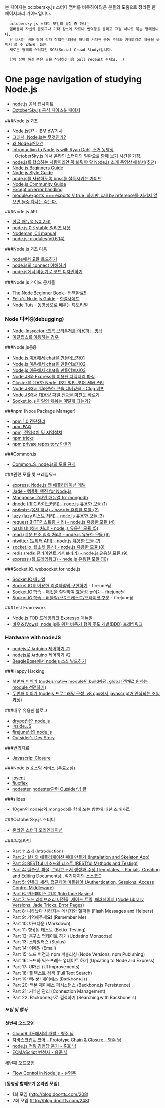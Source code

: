본 페이지는 octobersky.js 스터디 맴버를 비롯하여 많은 분들의 도움으로 정리된 한 페이지짜리 가이드입니다.

```
  octobersky.js 스터디 모임의 특징 중 하나는 
  맴버들이 자신의 블로그나 기타 장소에 자료나 번역등을 올리고 그걸 하나로 묶는 형태입니다. 
  단 보시는 바와 같이 각자 작업한 내용을 하나의 거대한 공통 주제와 카테고리로 내용을 묶어서 볼 수 있도록  돕는
  새로운 형태의 스터디인 SCS(Social Crowd Study)입니다.
  
  함께 참여 하실 분은 글을 작성하신다음 pull reqeust 주세요. :)
```

One page navigation of studying Node.js
=======================================

- [node.js 공식 웹사이트](http://www.nodejs.org/)
- [OctoberSky.js 공식 페이스북 페이지](http://www.facebook.com/octoberskyjs)

###Node.js 기초
- [Node.js란?](http://www.ibm.com/developerworks/kr/library/os-nodejs/index.html) - IBM dW기사
- [그래서, Node.js는 무엇인가?](http://blog.doortts.com/214)
- [왜 Node.js인가?](http://blog.doortts.com/219)
- [Introduction to Node.js with Ryan Dahl, 소개 동영상](http://www.youtube.com/watch?v=jo_B4LTHi3I)  
  . OctoberSky.js 에서 온라인 스터디의 일환으로 [함께 보기](http://blog.doortts.com/208) 시간을 가짐.
- [node.js를 학습하는 사람이라면 꼭 봐둬야 할 Node.js 소개 동영상 해설서(추천)](http://blog.doortts.com/253)
- [Node.js Beginners Guide](http://pismute.github.com/nodeguide.com/beginner.html)
- [Node.js Style Guide](http://pismute.github.com/nodeguide.com/style.html)
- [node.js를 사용하도록 boss를 설득시키는 가이드](http://pismute.github.com/nodeguide.com/convincing_the_boss.html)
- [Node.js Community Guide](http://pismute.github.com/nodeguide.com/community.html)
- [Exception error handling](http://nodeqa.com/nodejs_ref/1)
- [module.exports === exports // true, 하지만, call by reference를 지키지 않으면 둘중 하나는 죽는다.](http://nodeqa.com/nodejs_ref/7)

###Node.js API 
- [한글 매뉴얼 (v0.2.6)](http://nodejs-kr.org/apis/api026.html)
- [node.js 0.6 stable 릴리즈 내용](http://blog.doortts.com/216)
- [Nodeman, Cli manual](http://nodeman.org/)
- [node.js: modules(v0.6.14)](http://dogfeet.github.com/articles/2012/nodejs-modules.html)

###Node.js 기초 다음
- [node에서 모듈 로드하기](http://nodejs-kr.org/insidejs/archives/457)
- [node.js의 connect 이해하기](http://nodejs-kr.org/insidejs/archives/467)
- [node.js에서 비동기로 코드 디자인하기](http://nodejs-kr.org/insidejs/archives/531)

###Node.js 가이드 문서들
- [The Node Beginner Book](http://www.nodebeginner.org/index-kr.html) - 번역완료!!
- [Felix's Node.js Guide](http://nodeguide.com/) - [한글사이트](http://pismute.github.com/nodeguide.com/)
- [Node Tuts](http://nodetuts.com/) - 동영상으로 배우는 튜토리얼

### Node 디버깅(debugging)
- [Node-Inspector :크롬 브라우저를 이용하는 방법](https://github.com/dannycoates/node-inspector)
- [이클립스를 이용하는 경우](https://github.com/joyent/node/wiki/Using-Eclipse-as-Node-Applications-Debugger)

###Node.js응용
- [Node.js 이용해서 chat을 만들어보자01](http://blog.j2p.kr/blog/2011/11/14/node-chat/)
- [Node.js 이용해서 chat을 만들어보자02](http://blog.j2p.kr/blog/2011/11/21/node-chat2/)
- [Node.js 이용해서 chat을 만들어보자03](http://blog.j2p.kr/blog/2011/11/29/node-chat3/)
- [Node.JS와 Express를 이용한 디렉터리 파싱](http://firejune.com/1718) 
- [Cluster를 이용한 Node.JS의 멀티-코어 서버 관리](http://firejune.com/1693) 
- [Node.JS에서 컬러풀한 콘솔 디버깅을 - Clog 배포](http://firejune.com/1701) 
- [Node.JS에서 대용량 파일 전송을 미친듯 빠르게](http://firejune.com/1716)
- [Socket.io.js 파일의 캐쉬는 어떻게 되는가?](http://nodeqa.com/nodejs_ref/15)

###npm (Node Package Manager)
- [npm 1.0 간단정리](http://nodejs-kr.org/insidejs/archives/449)
- [npm FAQ](http://blog.doortts.com/225)
- [npm, 전역설치 및 지역설치](http://blog.doortts.com/226)
- [npm tricks](http://dogfeet.github.com/articles/2012/npm-tricks.html)
- [npm private repository 만들기](http://kyungw00k.wordpress.com/2011/06/21/npm-private-repository-만들기/)

###Common.js
- [CommonJS, node.js의 모듈 규칙](http://blog.sangpire.pe.kr/tag/Commonjs)

###관련 모듈 및 프레임워크
- [express, Node.js 웹 애플리케이션 개발](http://firejune.io/express/)
- [Jade - 템플릿 엔진 for Node.js](http://blog.doortts.com/223)
- [Mongoose 온라인 매뉴얼 for mongodb](http://nodejs-kr.org/insidejs/archives/536)
- [dnode (RPC 라이브러리) - node.js 유용한 모듈 (1)](http://nodejs-kr.org/insidejs/archives/609)
- [optimist (옵션 파서) - node.js 유용한 모듈 (2)](http://nodejs-kr.org/insidejs/archives/625)
- [lazy (lazy 리스트 처리) - node.js 유용한 모듈 (3)](http://nodejs-kr.org/insidejs/archives/631)
- [request (HTTP 스트림 처리) - node.js 유용한 모듈 (4)](http://nodejs-kr.org/insidejs/archives/634)
- [hashish (해시 처리) - node.js 유용한 모듈 (5)](http://nodejs-kr.org/insidejs/archives/638)
- [read (쉬운 표준 입력 처리) - node.js 유용한 모듈 (6)](http://nodejs-kr.org/insidejs/archives/653)
- [ntwitter (트위터 API) - node.js 유용한 모듈 (7)](http://nodejs-kr.org/insidejs/archives/661)
- [socket.io (웹소켓 통신) - node.js 유용한 모듈 (8)](http://nodejs-kr.org/insidejs/archives/704)
- [redis (redis 클라이언트 라이브러리) - node.js 유용한 모듈 (9)](http://nodejs-kr.org/insidejs/archives/719)
- [express (웹 프레임워크) - node.js 유용한 모듈 (10)](http://nodejs-kr.org/insidejs/archives/745)

###Socket.IO, websocket for node.js
- [Socket.IO 매뉴얼](http://yambbam.kr/socket-io.html)
- [Socket.IO를 이용한 리얼타임웹 구현하기](http://firejune.com/1685) - firejune님
- [Socket.IO 학습 - 패킷을 절약하여 효율성 높이기](http://firejune.com/1699) - firejune님
- [Socket.IO 학습 - 퍼블릭/브로드캐스트/프라이빗 구분](http://firejune.com/1700) - firejune님

###Test Framework
- [Node.js TDD 프레임워크 Expresso 매뉴얼](http://blog.doortts.com/213)
- [바우즈(Vows), node.js를 위한 비동기 행위 주도 개발(BDD) 프레임워크](http://blog.doortts.com/220)

### Hardware with nodeJS
- [nodejs로 Arduino 제어하기 #1](http://kyungw00k.wordpress.com/2011/11/21/nodejs로-arduino-제어하기-1/)
- [nodejs로 Arduino 제어하기 #2](http://kyungw00k.wordpress.com/2011/11/22/nodejs로-arduino-제어하기-2/)
- [BeagleBone에서 nodejs 소스 빌드하기](http://kyungw00k.wordpress.com/2012/02/13/beaglebone에서-nodejs-source-build-하기/)

###Happy Hacking
- [첫번째 이야기 (nodejs native module의 build과정, global 객체로 원하는 module 선언하기)](http://nodeqa.com/nodejs_ref/10)
- [두번째 이야기 (nodejs 프로그래밍 구성, v8 cpp에서 javascript가 인식되는 초입과정)](http://nodeqa.com/nodejs_ref/14)

###매우 유용한 블로그
- [drypot님의 node.js](http://drypot.tumblr.com/tagged/node)
- [Inside.JS](http://nodejs-kr.org/insidejs/)
- [firejune님의 node.js](http://firejune.com/tag/Node.JS)
- [Outsider's Dev Story](http://blog.outsider.ne.kr/category/node.js)

###번외자료
- [Javascript Closure](http://nodejs-kr.org/insidejs/archives/508)

###Node.js 호스팅 서비스 (무료포함)
- [joyent](http://joyent.com)
- [fluxflex](http://www.fluxflex.com)
- [nodester](http://nodester.com/), [nodester관련 Outsider님 글](http://blog.outsider.ne.kr/653)

###slides
- [‎10gen의 nodejs와 mongodb를 함께 쓰는 방법에 대한 소개자료](http://www.10gen.com/presentations/mongohamburg-2011/an-introduction-nodejs-mongodb-driver)


###OctoberSky.js 스터디
- [온라인 스터디 오리엔테이션](http://blog.doortts.com/206)

#####온라인

- [Part 1: 소개 (Introduction)](http://blog.doortts.com/207)
- [Part 2: 설치와 애플리케이션 뼈대 만들기 (Installation and Skeleton App)](http://blog.doortts.com/209)
- [Part 3: RESTful 메소드와 테스트 (RESTful Methods and Testing)](http://blog.doortts.com/215)
- [Part 4: 템플릿, 파셜, 그리고 문서 생성과 수정 (Templates, - Partials, Creating and Editing Documents)](http://blog.doortts.com/224)
  . [여기까지의 소스코드](https://github.com/iamhjoo/nodepad_iamhjoo)
- [Part 5: 인증과 세션, 접근제어 미들웨어 (Authentication, Sessions, Access Control Middleware)](http://blog.doortts.com/232)
- [Part 6: 인터페이스 기본 (Interface Basics)](http://blog.doortts.com/233)
- [Part 7: 노드 라이브러리 버전들, 제이드 트릭, 에러페이지 (Node Library Versions, Jade Tricks, Error Pages)](http://blog.doortts.com/242)
- Part 8: 나타났다 사라지는 메시지와 헬퍼들 (Flash Messages and Helpers)
- Part 9: 기억해주세요! (Remember Me)
- Part 10: 마크다운 (Markdown)
- Part 11: 향상된 테스트 (Better Testing)
- Part 12: 몽구스 업데이트 하기 (Updating Mongoose)
- Part 13: 스타일러스 (Stylus)
- Part 14: 이메일 (Email)
- Part 15: 노드 버전과 npm 퍼블리싱 (Node Versions, npm Publishing)
- Part 16: 노드와 익스프레스 업데이트 하기 (Updating to Node and Express)
- Part 17: UI개선 (UI Improvements)
- Part 18: 풀 텍스트 검색 (Full Text Search)
- Part 19: 빽~본! 제이에스 (Backbone.js)
- Part 20: 백본 제이에스 퍼시스턴스 (Backbone.js Persistence)
- Part 21: 커넥션 관리 (Connection Management)
- Part 22: Backbone.js로 검색하기 (Searching with Backbone.js)

##### 모임 및 행사

[**첫번째 오프모임**](http://blog.doortts.com/221)

- [Cloud9 IDE에서의 개발 - 형주 님](http://dl.dropbox.com/u/11280485/cloud9-nodepad-송형주.pdf)
- [자바스크립트 코어 - Prototype Chain & Closure - 병주 님](http://yambbam.kr/octobersky-javascript-prototype-closure.pptx)
- [node.js 적용 경험담 듣기 - 준호 님](http://firejune.io/)
- [ECMAScript 변천사 - 응준 님](https://github.com/npcode/stuff/blob/master/JavascriptHistory.md)

세번째 오프모임
- [Flow Control in Node.js - 송형주](https://docs.google.com/presentation/d/1ez7wH30nwR1Km9G1-x7nAdIxchBw8nXO4p9pJdaFtR0/edit)

[**동영상 함께보기 온라인 모임**]

- 1회 모임 (http://blog.doortts.com/208)
- 2회 모임 (http://blog.doortts.com/248)


